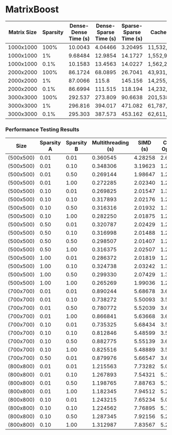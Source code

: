 # MatrixBoost

| Matrix Size | Sparsity | Dense-Dense Time (s) | Dense-Sparse Time (s) | Sparse-Sparse Time (s) | Cache Misses | Peak Memory (KB)    |
|-------------|----------|-----------------------|------------------------|------------------------|---------------|------------------|
| 1000x1000   | 100%     | 10.0043               | 4.04466                | 3.20495                | 11,532,401    | 46,592           |
| 1000x1000   | 1%       | 9.68484               | 12.9854                | 14.1727                | 1,552,916,367 | 46,620           |
| 1000x1000   | 0.1%     | 10.1583               | 13.4563                | 14.0227                | 1,562,207,629 | 46,620           |
| 2000x2000   | 100%     | 86.1724               | 68.0895                | 26.7041                | 43,931,868    | 163,892          |
| 2000x2000   | 1%       | 87.0066               | 115.8                  | 145.156                | 14,255,005,669| 163,892          |
| 2000x2000   | 0.1%     | 86.6994               | 111.515                | 118.194                | 14,232,745,312| 163,892          |
| 3000x3000   | 100%     | 292.537               | 273.809                | 90.6638                | 201,538,274   | 359,208          |
| 3000x3000   | 1%       | 296.816               | 394.017                | 471.082                | 61,787,202,958| 359,224          |
| 3000x3000   | 0.1%     | 295.303               | 387.573                | 453.162                | 62,611,607,132| 359,224          |



### Performance Testing Results

|     Size     | Sparsity A | Sparsity B | Multithreading (s) |  SIMD (s)  | Cache Opt. (s) |
|--------------|------------|------------|---------------------|------------|-----------------|
| (500x500)    |    0.01    |    0.01    |        0.360545     |   4.28258  |      2.63382    |
| (500x500)    |    0.01    |    0.10    |        0.348306     |   3.19623  |      1.29654    |
| (500x500)    |    0.01    |    0.50    |        0.269144     |   1.98647  |      1.27942    |
| (500x500)    |    0.01    |    1.00    |        0.272285     |   2.02340  |      1.27603    |
| (500x500)    |    0.10    |    0.01    |        0.269825     |   2.01547  |      1.31233    |
| (500x500)    |    0.10    |    0.10    |        0.317893     |   2.02176  |      1.28699    |
| (500x500)    |    0.10    |    0.50    |        0.316316     |   2.01932  |      1.30240    |
| (500x500)    |    0.10    |    1.00    |        0.282250     |   2.01875  |      1.28796    |
| (500x500)    |    0.50    |    0.01    |        0.320787     |   2.02429  |      1.29595    |
| (500x500)    |    0.50    |    0.10    |        0.316998     |   2.01488  |      1.29176    |
| (500x500)    |    0.50    |    0.50    |        0.298507     |   2.01407  |      1.29089    |
| (500x500)    |    0.50    |    1.00    |        0.316375     |   2.02507  |      1.29636    |
| (500x500)    |    1.00    |    0.01    |        0.286372     |   2.01819  |      1.29277    |
| (500x500)    |    1.00    |    0.10    |        0.324738     |   2.03242  |      1.30803    |
| (500x500)    |    1.00    |    0.50    |        0.299330     |   2.07429  |      1.33742    |
| (500x500)    |    1.00    |    1.00    |        0.265269     |   1.99036  |      1.28952    |
| (700x700)    |    0.01    |    0.01    |        0.890244     |   5.68678  |      3.65034    |
| (700x700)    |    0.01    |    0.10    |        0.738272     |   5.50093  |      3.58538    |
| (700x700)    |    0.01    |    0.50    |        0.780772     |   5.52039  |      3.60749    |
| (700x700)    |    0.01    |    1.00    |        0.866841     |   5.63668  |      3.61859    |
| (700x700)    |    0.10    |    0.01    |        0.735325     |   5.68434  |      3.58090    |
| (700x700)    |    0.10    |    0.10    |        0.812846     |   5.48599  |      3.57938    |
| (700x700)    |    0.10    |    0.50    |        0.882775     |   5.55139  |      3.63020    |
| (700x700)    |    0.10    |    1.00    |        0.825516     |   5.48889  |      3.57580    |
| (700x700)    |    0.50    |    0.01    |        0.879976     |   5.66547  |      3.65641    |
| (800x800)    |    0.01    |    0.01    |        1.215563     |   7.73282  |      5.03254    |
| (800x800)    |    0.01    |    0.10    |        1.267893     |   7.54321  |      5.12189    |
| (800x800)    |    0.01    |    0.50    |        1.198765     |   7.88763  |      5.15642    |
| (800x800)    |    0.01    |    1.00    |        1.182345     |   7.94512  |      5.27689    |
| (800x800)    |    0.10    |    0.01    |        1.243215     |   7.65234  |      5.06254    |
| (800x800)    |    0.10    |    0.10    |        1.224562     |   7.76895  |      5.13465    |
| (800x800)    |    0.10    |    0.50    |        1.287345     |   7.92156  |      5.26898    |
| (800x800)    |    0.10    |    1.00    |        1.312987     |   7.83567  |      5.29834    |
